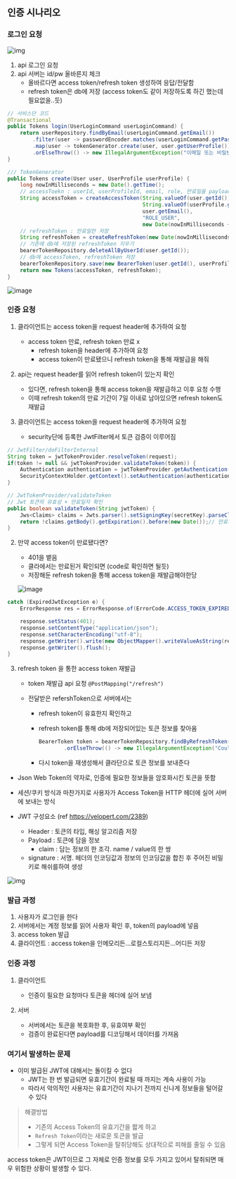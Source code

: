 ## 인증 시나리오

### 로그인 요청

![img](https://velog.velcdn.com/images%2Fkshired%2Fpost%2Ffa1ca964-9203-4f84-8284-a7fd1593186b%2F99DB8C475B5CA1C936.png)

1. api 로그인 요청
2. api 서버는 id/pw 올바른지 체크
   - 올바르다면 access token/refresh token 생성하여 응답/전달함
   - refresh token은 db에 저장 (access token도 같이 저장하도록 하긴 했는데 필요없을..듯)

```java
// 서비스단 코드
@Transactional
public Tokens login(UserLoginCommand userLoginCommand) {
    return userRepository.findByEmail(userLoginCommand.getEmail())
        .filter(user -> passwordEncoder.matches(userLoginCommand.getPassword(), user.getPassword()))
        .map(user -> tokenGenerator.create(user, user.getUserProfile()))
        .orElseThrow(() -> new IllegalArgumentException("이메일 또는 비밀번호를 잘못 입력하셨습니다."));
}
```

```java
/// TokenGenerator
public Tokens create(User user, UserProfile userProfile) {
    long nowInMilliseconds = new Date().getTime();
    // accessToekn : userId, userProfileId, email, role, 만료일을 payload에 저장
    String accessToken = createAccessToken(String.valueOf(user.getId()),
                                           String.valueOf(userProfile.getId()),
                                           user.getEmail(),
                                           "ROLE_USER",
                                           new Date(nowInMilliseconds + accessTokenValidSeconds * 1000));
    // refreshToken : 만료일만 저장
    String refreshToken = createRefreshToken(new Date(nowInMilliseconds + refreshTokenValidSeconds * 1000));
    // 기존에 db에 저장된 refreshToken 지우기
    bearerTokenRepository.deleteAllByUserId(user.getId());
    // db에 accessToken, refreshToken 저장
    bearerTokenRepository.save(new BearerToken(user.getId(), userProfile.getId(), refreshToken, accessToken));
    return new Tokens(accessToken, refreshToken);
}

```

![image](https://user-images.githubusercontent.com/58503875/197945973-404e88ce-6cd8-4630-a040-54f1407eec3d.png)



### 인증 요청

1. 클라이언트는 access token을 request header에 추가하여 요청
   - access token 만료, refresh token 만료 x
     - refresh token을 header에 추가하여 요청
     - access token이 만료됐으니 refresh token을 통해 재발급을 해줘
2. api는 request header를 읽어 refresh token이 있는지 확인
   - 있다면, refresh token을 통해 access token을 재발급하고 이후 요청 수행
   - 이때 refresh token의 만료 기간이 7일 이내로 남아있으면 refresh token도 재발급



1. 클라이언트는 access token을 request header에 추가하여 요청
   - security단에 등록한 JwtFilter에서 토큰 검증이 이루어짐

```java
// JwtFilter/doFilterInternal
String token = jwtTokenProvider.resolveToken(request);
if(token != null && jwtTokenProvider.validateToken(token)) {
    Authentication authentication = jwtTokenProvider.getAuthentication(token);
    SecurityContextHolder.getContext().setAuthentication(authentication);
}

// JwtTokenProvider/validateToken
// Jwt 토큰의 유효성 + 만료일자 확인
public boolean validateToken(String jwtToken) {
    Jws<Claims> claims = Jwts.parser().setSigningKey(secretKey).parseClaimsJws(jwtToken.substring("Bearer ".length()));
    return !claims.getBody().getExpiration().before(new Date());// 만료시간이 현재시간보다 전인지 확인
}
```

2. 만약 access token이 만료됐다면?

   - 401을 뱉음
   - 클라에서는 만료된거 확인되면 (code로 확인하면 될듯)
   - 저장해둔 refresh token을 통해 access token을 재발급해야한당

   ![image](https://user-images.githubusercontent.com/58503875/197947098-211e8888-d877-49f2-853a-fcca301ffbb2.png)

```java
catch (ExpiredJwtException e) {
    ErrorResponse res = ErrorResponse.of(ErrorCode.ACCESS_TOKEN_EXPIRED);

    response.setStatus(401);
    response.setContentType("application/json");
    response.setCharacterEncoding("utf-8");
    response.getWriter().write(new ObjectMapper().writeValueAsString(res));
    response.getWriter().flush();
}
```



3. refresh token 을 통한 access token 재발급

   - token 재발급 api 요청 `@PostMapping("/refresh")`

   - 전달받은 refershToken으로 서버에서는 

     - refresh token이 유효한지 확인하고

     - refresh token를 통해 db에 저장되어있는 토큰 정보를 찾아옴

       ```java
       BearerToken token = bearerTokenRepository.findByRefreshToken(refreshToken)
               .orElseThrow(() -> new IllegalArgumentException("Could not find refresh token."));
       ```

     - 다시 token을 재생성해서 클라단으로 토큰 정보를 보내준다







- Json Web Token의 약자로, 인증에 필요한 정보들을 암호화시킨 토큰을 뜻함

- 세션/쿠키 방식과 마찬가지로 사용자가 Access Token을 HTTP 헤더에 실어 서버에 보내는 방식

- JWT 구성요소 (ref https://velopert.com/2389)

  - Header : 토큰의 타입, 해싱 알고리즘 저장
  - Payload : 토큰에 담을 정보
    - claim : 담는 정보의 한 조각. name / value의 한 쌍
  - signature : 서명. 헤더의 인코딩값과 정보의 인코딩값을 합친 후 주어진 비밀키로 해쉬를하여 생성

  



![img](https://t1.daumcdn.net/cfile/tistory/995EC2345B53368912)

### 발급 과정

1. 사용자가 로그인을 한다
2. 서버에서는 계정 정보를 읽어 사용자 확인 후, token의 payload에 넣음
3. access token 발급
4. 클라이언트 : access token을 인메모리든...로컬스토리지든...어디든 저장

### 인증 과정

1. 클라이언트
   - 인증이 필요한 요청마다 토큰을 헤더에 실어 보냄

2. 서버
   - 서버에서는 토큰을 복호화한 후, 유효여부 확인
   - 검증이 완료된다면 payload를 디코딩해서 데이터를 가져옴



### 여기서 발생하는 문제

- 이미 발급된 JWT에 대해서는 돌이킬 수 없다
  - JWT는 한 번 발급되면 유효기간이 완료될 때 까지는 계속 사용이 가능
  - 따라서 악의적인 사용자는 유효기간이 지나기 전까지 신나게 정보들을 털어갈 수 있다

> 해결방법
>
> - 기존의 Access Token의 유효기간을 짧게 하고 
> - `Refresh Token`이라는 새로운 토큰을 발급 
> - 그렇게 되면 Access Token을 탈취당해도 상대적으로 피해를 줄일 수 있음

access token은 JWT이므로 그 자체로 인증 정보를 모두 가지고 있어서 탈취되면 매우 위험한 상황이 발생할 수 있다.
